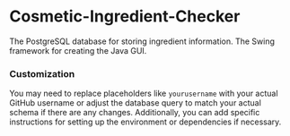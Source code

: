 # Cosmetic-Ingredient-Checker
The PostgreSQL database for storing ingredient information.
The Swing framework for creating the Java GUI.

### Customization

You may need to replace placeholders like `yourusername` with your actual GitHub username or adjust the database query to match your actual schema if there are any changes. Additionally, you can add specific instructions for setting up the environment or dependencies if necessary.

